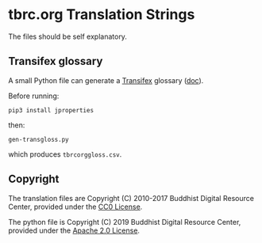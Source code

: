 # tbrc.org Translation Strings

The files should be self explanatory.

## Transifex glossary

A small Python file can generate a [Transifex](https://www.transifex.com) glossary ([doc](https://docs.transifex.com/setup/glossary/uploading-an-existing-glossary)).

Before running:

```
pip3 install jproperties
```

then:

```
gen-transgloss.py
```

which produces `tbrcorggloss.csv`.

## Copyright

The translation files are Copyright (C) 2010-2017 Buddhist Digital Resource Center, provided under the [CC0 License](https://creativecommons.org/publicdomain/zero/1.0/).

The python file is Copyright (C) 2019 Buddhist Digital Resource Center, provided under the [Apache 2.0 License](LICENSE).